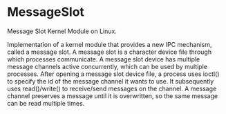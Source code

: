 # MessageSlot
Message Slot Kernel Module on Linux.

Implementation of a kernel module that provides a new IPC mechanism,
called a message slot. A message slot is a character device file through which processes communicate.
A message slot device has multiple message channels active concurrently, which can be used by
multiple processes. After opening a message slot device file, a process uses ioctl() to specify the
id of the message channel it wants to use. It subsequently uses read()/write() to receive/send
messages on the channel. A message channel preserves a message until it
is overwritten, so the same message can be read multiple times.

